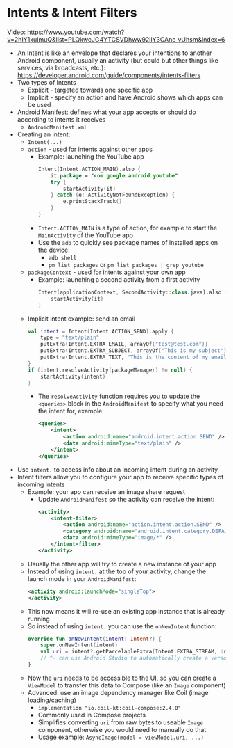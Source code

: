 # Intents & Intent Filters
Video: https://www.youtube.com/watch?v=2hIY1xuImuQ&list=PLQkwcJG4YTCSVDhww92llY3CAnc_vUhsm&index=6
- An Intent is like an envelope that declares your intentions to another Android component, usually an activity (but could but other things like services, via broadcasts, etc.): https://developer.android.com/guide/components/intents-filters
- Two types of Intents
	- Explicit - targeted towards one specific app
	- Implicit - specify an action and have Android shows which apps can be used
- Android Manifest: defines what your app accepts or should do according to intents it receives
	- `AndroidManifest.xml`
- Creating an intent:
	- `Intent(...)`
	- `action` - used for intents against other apps
		- Example: launching the YouTube app
		  ```kotlin
		  Intent(Intent.ACTION_MAIN).also {
			  it.package = "com.google.android.youtube"
			  try {
				  startActivity(it)
			  } catch (e: ActivityNotFoundException) {
				  e.printStackTrack()
			  }
		  }
			```
		- `Intent.ACTION_MAIN` is a type of action, for example to start the `MainActivity` of the YouTube app
		- Use the `adb` to quickly see package names of installed apps on the device:
			- `adb shell`
			- `pm list packages` or `pm list packages | grep youtube`
	- `packageContext` - used for intents against your own app
		- Example: launching a second activity from a first activity
		  ```kotlin
		  Intent(applicationContext, SecondActivity::class.java).also {
			  startActivity(it)
		  }
			```
	- Implicit intent example: send an email
	  ```kotlin
	  val intent = Intent(Intent.ACTION_SEND).apply {
		  type = "text/plain"
		  putExtra(Intent.EXTRA_EMAIL, arrayOf("test@test.com"))
		  putExtra(Intent.EXTRA_SUBJECT, arrayOf("This is my subject"))
		  putExtra(Intent.EXTRA_TEXT, "This is the content of my email")
	  }
	  if (intent.resolveActivity(packageManager) != null) {
		  startActivity(intent)
	  }
		```
		- The `resolveActivity` function requires you to update the `<queries>` block in the `AndroidManifest` to specify what you need the intent for, example:
		  ```xml
		  <queries>
			  <intent>
				  <action android:name="android.intent.action.SEND" />
				  <data android:mimeType="text/plain" />
			  </intent>
		  </queries>
			```
- Use `intent.` to access info about an incoming intent during an activity
- Intent filters allow you to configure your app to receive specific types of incoming intents
	- Example: your app can receive an image share request
		- Update `AndroidManifest` so the activity can receive the intent:
		  ```xml
		  <activity>
			  <intent-filter>
				  <action android:name="action.intent.action.SEND" />
				  <category android:name="android.intent.category.DEFAULT" />
				  <data android:mimeType="image/*" />
			  </intent-filter>
		  </activity>
			```
	- Usually the other app will try to create a new instance of your app
	- Instead of using `intent.` at the top of your activity, change the launch mode in your `AndroidManifest`:
	  ```xml
	  <activity android:launchMode="singleTop">
	  </activity>
		```
	- This now means it will re-use an existing app instance that is already running
	- So instead of using `intent.` you can use the `onNewIntent` function:
	  ```kotlin
	  override fun onNewIntent(intent: Intent?) {
		  super.onNewIntent(intent)
		  val uri = intent?.getParcelableExtra(Intent.EXTRA_STREAM, Uri::class.java)
		  // ^- can use Android Studio to automatically create a verson check
	  }
		```
	- Now the `uri` needs to be accessible to the UI, so you can create a `ViewModel` to transfer this data to Compose (like an `Image` component)
	- Advanced: use an image dependency manager like Coil (image loading/caching)
		- `implementation "io.coil-kt:coil-compose:2.4.0"`
		- Commonly used in Compose projects
		- Simplifies converting `uri` from raw bytes to useable `Image` component, otherwise you would need to manually do that
		- Usage example: `AsyncImage(model = viewModel.uri, ...)`
